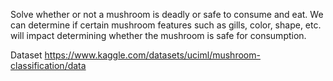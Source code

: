 Solve whether or not a mushroom is deadly or safe to consume and eat. 
We can determine if certain mushroom features such as gills, color, shape, etc. will impact determining whether the mushroom is safe for consumption.

Dataset
https://www.kaggle.com/datasets/uciml/mushroom-classification/data 
